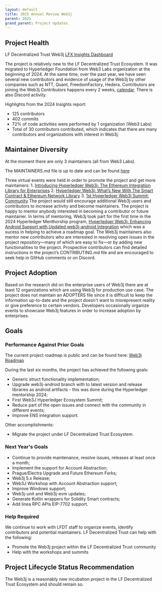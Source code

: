 ```yaml
---
layout: default
title: 2025 Annual Review Web3j
parent: 2025
grand_parent: Project Updates
---
```


## Project Health

LF Decentralized Trust Web3j [LFX Insights Dashboard](https://insights.lfx.linuxfoundation.org/foundation/lf-decentralized-trust/overview/github?project=web3j)

The project is relatively new to the LF Decentralized Trust Ecosystem. It was migrated to Hyperledger Foundation from Web3 Labs organization at the beginning of 2024.
At the same time, over the past year, we have seen several new contributors and evidence of usage of the Web3j by other companies such as NTT, Quant, FreedomFactory, Hedera. 
Contributors are joining the Web3j Contributors happens every 2 weeks, [calendar](https://zoom-lfx.platform.linuxfoundation.org/meetings/lf-decentralized-trust?view=month).
There is also Discord activity.

Highlights from the 2024 Insights report:
- 125 contributors 
- 402 commits 
- 72% of code activities were performed by 1 organization (Web3 Labs)
- Total of 30 contributors contributed, which indicates that there are many contributors and organizations with interest in Web3j.


## Maintainer Diversity

At the moment there are only 3 maintainers (all from Web3 Labs).

The MAINTAINERS.md file is up to date and can be found [here](https://github.com/LFDT-web3j/web3j/blob/main/MAINTAINERS.md)

Three virtual events were held in order to promote the project and get more maintainers:
    1. [Introducing Hyperledger Web3j: The Ethereum Integration Library for Enterprises](https://www.youtube.com/watch?v=VcT2XN4wc3clist=PL0MZ85B_96CG9XJne_tJPEDOsKMkhROV2&index=1)
    2. [Hyperledger Web3j: What’s New With The Smart Contract & Ethereum Network Library](https://www.meetup.com/lfdt-london/events/304029316/)
    3. [1st Hyperledger Web3j Summit: Community](https://lf-hyperledger.atlassian.net/wiki/spaces/WEB3J/pages/48070770/1st+Hyperledger+Web3j+Summit+Community)
The project would still encourage additional Web3j users and contributors to increase activity and become maintainers.
The project is happy to mentor anybody interested in becoming a contributor or future maintainer. In terms of mentoring, Web3j took part for the first time in the 2024 Hyperledger Menthorship program, [Hyperledger Web3j: Enhancing Android Support with Updated web3j-android Integration](https://lf-hyperledger.atlassian.net/wiki/x/TBhPAQ) which was a sucess in helping to achieve a roadmap goal.
The Web3j maintainers also mentor new contributors who are interested in resolving open issues in the project repository—many of which are easy to fix—or by adding new functionalities to the project. Prospective contributors can find detailed instructions in the project’s CONTRIBUTING.md file and are encouraged to seek help in GitHub comments or on Discord.

## Project Adoption

Based on the research did on the enterprise users of Web3j there are at least 12 organizations which are using Web3j for production use case.
The project does not maintain an ADOPTERS file since it is difficult to keep the information up-to-date and the project doesn't want to misrepresent reality or give preference to certain vendors.
Developers occasionally organize events to showcase Web3j features in order to increase adoption by enterprises.

## Goals

### Performance Against Prior Goals
The current project roadmap is public and can be found here: [Web3j Roadmap](https://lf-hyperledger.atlassian.net/wiki/spaces/WEB3J/pages/23101932/Roadmap+2024+-+2025)

During the last six months, the project has achieved the following goals:
- Generic struct functionality implementation;
- Upgrade web3j-android branch with to latest version and release libraries as android artifacts - this was done during the Hyperledger mentorship 2024;
- First Web3J Hyperledger Ecosystem Summit;
- Reduce part of the open issues and connect with the community in different events;
- Improve ENS integration support.

Other accomplishments:
- Migrate the project under LF Decentralized Trust Ecosystem.

### Next Year's Goals
- Continue to provide maintenance, resolve issues, releases at least once a month;
- Implement the support for Account Abstraction;
- Prague/Electra Upgrade and Future Ethereum Forks;
- Web3j 5.x Release;
- Web3J Workshop with Account Abstraction support;
- Improve Windows support;
- Web3j-unit and Web3j-evm updates;
- Generate Kotlin wrappers for Solidity Smart contracts;
- Add linea RPC APIs EIP-7702 support.

### Help Required
We continue to work with LFDT staff to organize events, identify contributors and potential maintainers.
LF Decentralized Trust can help with the following:
- Promote the Web3j project within the LF Decentralized Trust community
- Help with the workshops and summits

## Project Lifecycle Status Recommendation
The Web3j is a reasonably new incubation project in the LF Decentralized Trust Ecosystem and should remain so.
